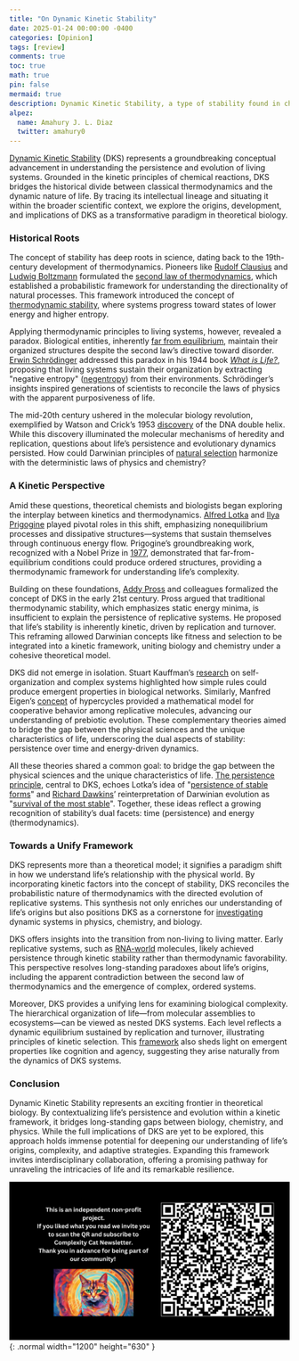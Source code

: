 ```yaml
---
title: "On Dynamic Kinetic Stability"
date: 2025-01-24 00:00:00 -0400
categories: [Opinion]
tags: [review]
comments: true
toc: true 
math: true
pin: false
mermaid: true
description: Dynamic Kinetic Stability, a type of stability found in chemical systems that are not in equilibrium and are constantly fed by energy, has not received sufficient attention in the current literature related to the origin of life. Here I briefly review that concept, pointing out its potential and parallels with other ideas in the knowledge market.
alpez:
  name: Amahury J. L. Diaz
  twitter: amahury0
---
```

[Dynamic Kinetic Stability](https://link.springer.com/referenceworkentry/10.1007/978-3-642-27833-4_5612-1) (DKS) represents a groundbreaking conceptual advancement in understanding the persistence and evolution of living systems. Grounded in the kinetic principles of chemical reactions, DKS bridges the historical divide between classical thermodynamics and the dynamic nature of life. By tracing its intellectual lineage and situating it within the broader scientific context, we explore the origins, development, and implications of DKS as a transformative paradigm in theoretical biology.

### Historical Roots
The concept of stability has deep roots in science, dating back to the 19th-century development of thermodynamics. Pioneers like [Rudolf Clausius](https://en.wikipedia.org/wiki/Rudolf_Clausius) and [Ludwig Boltzmann](https://es.wikipedia.org/wiki/Ludwig_Boltzmann) formulated the [second law of thermodynamics](https://en.wikipedia.org/wiki/Second_law_of_thermodynamics), which established a probabilistic framework for understanding the directionality of natural processes. This framework introduced the concept of [thermodynamic stability](https://www.sciencedirect.com/topics/engineering/thermodynamic-stability), where systems progress toward states of lower energy and higher entropy.

Applying thermodynamic principles to living systems, however, revealed a paradox. Biological entities, inherently [far from equilibrium](https://en.wikipedia.org/wiki/Non-equilibrium_thermodynamics), maintain their organized structures despite the second law’s directive toward disorder. [Erwin Schrödinger](https://en.wikipedia.org/wiki/Erwin_Schr%C3%B6dinger) addressed this paradox in his 1944 book [_What is Life?_](https://en.wikipedia.org/wiki/What_Is_Life%3F), proposing that living systems sustain their organization by extracting "negative entropy" ([negentropy](https://en.wikipedia.org/wiki/Negentropy)) from their environments. Schrödinger’s insights inspired generations of scientists to reconcile the laws of physics with the apparent purposiveness of life.

The mid-20th century ushered in the molecular biology revolution, exemplified by Watson and Crick’s 1953 [discovery](https://www.nature.com/scitable/topicpage/discovery-of-dna-structure-and-function-watson-397/) of the DNA double helix. While this discovery illuminated the molecular mechanisms of heredity and replication, questions about life’s persistence and evolutionary dynamics persisted. How could Darwinian principles of [natural selection](https://en.wikipedia.org/wiki/Natural_selection) harmonize with the deterministic laws of physics and chemistry?

### A Kinetic Perspective
Amid these questions, theoretical chemists and biologists began exploring the interplay between kinetics and thermodynamics. [Alfred Lotka](https://en.wikipedia.org/wiki/Alfred_J._Lotka) and [Ilya Prigogine](https://en.wikipedia.org/wiki/Ilya_Prigogine) played pivotal roles in this shift, emphasizing nonequilibrium processes and dissipative structures—systems that sustain themselves through continuous energy flow. Prigogine’s groundbreaking work, recognized with a Nobel Prize in [1977](https://www.nobelprize.org/prizes/chemistry/1977/prigogine/facts/), demonstrated that far-from-equilibrium conditions could produce ordered structures, providing a thermodynamic framework for understanding life’s complexity.

Building on these foundations, [Addy Pross](https://www.thethirdwayofevolution.com/people/view/addy-pross) and colleagues formalized the concept of DKS in the early 21st century. Pross argued that traditional thermodynamic stability, which emphasizes static energy minima, is insufficient to explain the persistence of replicative systems. He proposed that life’s stability is inherently kinetic, driven by replication and turnover. This reframing allowed Darwinian concepts like fitness and selection to be integrated into a kinetic framework, uniting biology and chemistry under a cohesive theoretical model.

DKS did not emerge in isolation. Stuart Kauffman’s [research](https://en.wikipedia.org/wiki/Autocatalytic_set) on self-organization and complex systems highlighted how simple rules could produce emergent properties in biological networks. Similarly, Manfred Eigen’s [concept](https://en.wikipedia.org/wiki/Hypercycle_(chemistry)) of hypercycles provided a mathematical model for cooperative behavior among replicative molecules, advancing our understanding of prebiotic evolution. These complementary theories aimed to bridge the gap between the physical sciences and the unique characteristics of life, underscoring the dual aspects of stability: persistence over time and energy-driven dynamics.

All these theories shared a common goal: to bridge the gap between the physical sciences and the unique characteristics of life. [The persistence principle](https://sci-hub.ru/10.1039/C5CC06260H), central to DKS, echoes Lotka’s idea of "[persistence of stable forms](https://www.scientificamerican.com/article/evolution-from-the-standpoint-of-physics-i/)" and [Richard Dawkins](https://en.wikipedia.org/wiki/Richard_Dawkins)’ reinterpretation of Darwinian evolution as "[survival of the most stable](https://en.wikipedia.org/wiki/The_Selfish_Gene)". Together, these ideas reflect a growing recognition of stability’s dual facets: time (persistence) and energy (thermodynamics).

### Towards a Unify Framework
DKS represents more than a theoretical model; it signifies a paradigm shift in how we understand life’s relationship with the physical world. By incorporating kinetic factors into the concept of stability, DKS reconciles the probabilistic nature of thermodynamics with the directed evolution of replicative systems. This synthesis not only enriches our understanding of life’s origins but also positions DKS as a cornerstone for [investigating](https://sci-hub.ru/10.1039/C5CC06260H) dynamic systems in physics, chemistry, and biology.

DKS offers insights into the transition from non-living to living matter. Early replicative systems, such as [RNA-world](https://en.wikipedia.org/wiki/RNA_world) molecules, likely achieved persistence through kinetic stability rather than thermodynamic favorability. This perspective resolves long-standing paradoxes about life’s origins, including the apparent contradiction between the second law of thermodynamics and the emergence of complex, ordered systems.

Moreover, DKS provides a unifying lens for examining biological complexity. The hierarchical organization of life—from molecular assemblies to ecosystems—can be viewed as nested DKS systems. Each level reflects a dynamic equilibrium sustained by replication and turnover, illustrating principles of kinetic selection. This [framework](https://www.mdpi.com/2075-1729/12/12/2016) also sheds light on emergent properties like cognition and agency, suggesting they arise naturally from the dynamics of DKS systems.

### Conclusion
Dynamic Kinetic Stability represents an exciting frontier in theoretical biology. By contextualizing life’s persistence and evolution within a kinetic framework, it bridges long-standing gaps between biology, chemistry, and physics. While the full implications of DKS are yet to be explored, this approach holds immense potential for deepening our understanding of life’s origins, complexity, and adaptive strategies. Expanding this framework invites interdisciplinary collaboration, offering a promising pathway for unraveling the intricacies of life and its remarkable resilience.

![Desktop View](/assets/img/fix/complexity-cat-newsletter.png){: .normal width="1200" height="630" }
